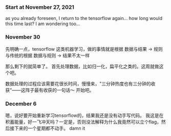 ### Start at November 27, 2021

as you already foreseen, I return to the tensorflow again...
how long would this time last?
I am wondering too...


### November 30
先明确一点，tensorflow 这类机器学习，做的事情就是根据 数据与结果 -> 规则
与传统的根据 数据与规则 -> 结果不太一样

那么剩下的就简单了。
首先处理数据，比如归一化，扁平化之类的。这周就做这个吧。

数据处理的过程应该需要花很长时间，慢慢来，"三分钟热度也有三分钟的收获"——这阵子最有收获的一句话～
开始吧。

### December 6
嗯，说好要开始重新学习tensorflow的，结果我还是没有动手写代码。
我这是在积蓄能量，好一飞冲天吗？一定是，否则没法解释为什么我竟然可以立个flag，然后接下来的一个星期都不动手。
damn it